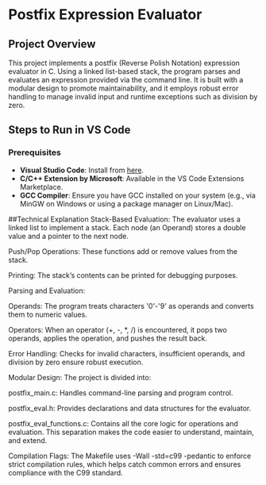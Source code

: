 # Postfix Expression Evaluator

## Project Overview

This project implements a postfix (Reverse Polish Notation) expression evaluator in C. Using a linked list-based stack, the program parses and evaluates an expression provided via the command line. 
It is built with a modular design to promote maintainability, and it employs robust error handling to manage invalid input and runtime exceptions such as division by zero.


## Steps to Run in VS Code

### Prerequisites

- **Visual Studio Code**: Install from [here](https://code.visualstudio.com/).
- **C/C++ Extension by Microsoft**: Available in the VS Code Extensions Marketplace.
- **GCC Compiler**: Ensure you have GCC installed on your system (e.g., via MinGW on Windows or using a package manager on Linux/Mac).

##Technical Explanation
Stack-Based Evaluation:
The evaluator uses a linked list to implement a stack. Each node (an Operand) stores a double value and a pointer to the next node.

Push/Pop Operations: These functions add or remove values from the stack.

Printing: The stack’s contents can be printed for debugging purposes.

Parsing and Evaluation:

Operands: The program treats characters '0'-'9' as operands and converts them to numeric values.

Operators: When an operator (+, -, *, /) is encountered, it pops two operands, applies the operation, and pushes the result back.

Error Handling: Checks for invalid characters, insufficient operands, and division by zero ensure robust execution.

Modular Design:
The project is divided into:

postfix_main.c: Handles command-line parsing and program control.

postfix_eval.h: Provides declarations and data structures for the evaluator.

postfix_eval_functions.c: Contains all the core logic for operations and evaluation. This separation makes the code easier to understand, maintain, and extend.

Compilation Flags:
The Makefile uses -Wall -std=c99 -pedantic to enforce strict compilation rules, which helps catch common errors and ensures compliance with the C99 standard.



